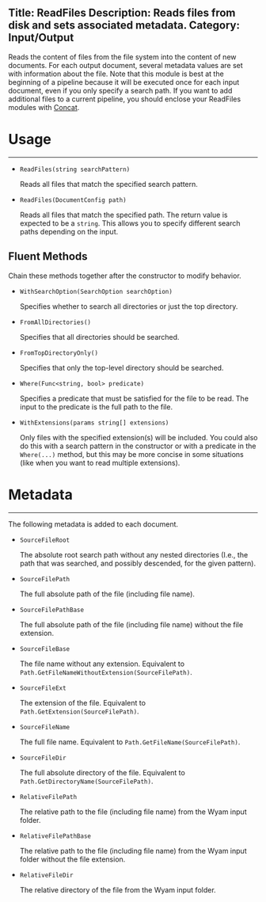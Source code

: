 Title: ReadFiles
Description: Reads files from disk and sets associated metadata.
Category: Input/Output
---
Reads the content of files from the file system into the content of new documents. For each output document, several metadata values are set with information about the file. Note that this module is best at the beginning of a pipeline because it will be executed once for each input document, even if you only specify a search path. If you want to add additional files to a current pipeline, you should enclose your ReadFiles modules with [Concat](/modules/concat).

# Usage
---

  - `ReadFiles(string searchPattern)`

    Reads all files that match the specified search pattern.
    
  - `ReadFiles(DocumentConfig path)`
  
    Reads all files that match the specified path. The return value is expected to be a `string`. This allows you to specify different search paths depending on the input.
  
## Fluent Methods

Chain these methods together after the constructor to modify behavior.

  - `WithSearchOption(SearchOption searchOption)`
  
    Specifies whether to search all directories or just the top directory.

  - `FromAllDirectories()`
  
    Specifies that all directories should be searched.
  
  - `FromTopDirectoryOnly()`
  
    Specifies that only the top-level directory should be searched.
  
  - `Where(Func<string, bool> predicate)`
  
    Specifies a predicate that must be satisfied for the file to be read. The input to the predicate is the full path to the file.
  
  - `WithExtensions(params string[] extensions)`
  
    Only files with the specified extension(s) will be included. You could also do this with a search pattern in the constructor or with a predicate in the `Where(...)` method, but this may be more concise in some situations (like when you want to read multiple extensions).
       
# Metadata
---

The following metadata is added to each document.

  - `SourceFileRoot`
  
    The absolute root search path without any nested directories (I.e., the path that was searched, and possibly descended, for the given pattern).

  - `SourceFilePath`
  
    The full absolute path of the file (including file name).

  - `SourceFilePathBase`
  
    The full absolute path of the file (including file name) without the file extension.
  
  - `SourceFileBase`

    The file name without any extension. Equivalent to `Path.GetFileNameWithoutExtension(SourceFilePath)`.

  - `SourceFileExt`

    The extension of the file. Equivalent to `Path.GetExtension(SourceFilePath)`.

  - `SourceFileName`

    The full file name. Equivalent to `Path.GetFileName(SourceFilePath)`.

  - `SourceFileDir`

    The full absolute directory of the file. Equivalent to `Path.GetDirectoryName(SourceFilePath)`.
  
  - `RelativeFilePath`
  
    The relative path to the file (including file name) from the Wyam input folder.
  
  - `RelativeFilePathBase`
  
    The relative path to the file (including file name) from the Wyam input folder without the file extension.
    
  - `RelativeFileDir`
  
    The relative directory of the file from the Wyam input folder.